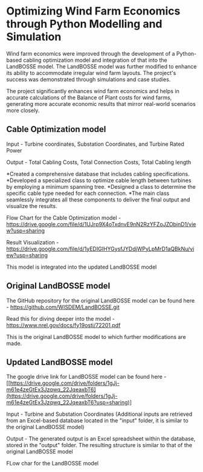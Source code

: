 # Optimizing Wind Farm Economics through Python Modelling and Simulation

Wind farm economics were improved through the development of a Python-based cabling optimization model and integration of that into the LandBOSSE model. The LandBOSSE model was further modified to enhance its ability to accommodate irregular wind farm layouts. The project's success was demonstrated through simulations and case studies.

The project significantly enhances wind farm economics and helps in accurate calculations of the Balance of Plant costs for wind farms,   generating more accurate economic results that mirror real-world scenarios more closely.

## Cable Optimization model

Input -  Turbine coordinates, Substation Coordinates, and Turbine Rated Power

Output - Total Cabling Costs, Total Connection Costs, Total Cabling length

*Created a comprehensive database that includes cabling specifications.
*Developed a specialized class to optimize cable length between turbines by employing a minimum spanning tree.
*Designed a class to determine the specific cable type needed for each connection.
*The main class seamlessly integrates all these components to deliver the final output and visualize the results.


Flow Chart for the Cable Optimization model - https://drive.google.com/file/d/1UJrp9X4oTxdnvE9nN2RzYFZoJZObinD1/view?usp=sharing

Result Visualization - https://drive.google.com/file/d/1yEDIGIHYGysfJYDdjWPyLpMrD1aQBkNu/view?usp=sharing

This model is integrated into the updated LandBOSSE model

## Original LandBOSSE model 

The GitHub repository for the original LandBOSSE model can be found here - https://github.com/WISDEM/LandBOSSE.git

Read this for diving deeper into the model - https://www.nrel.gov/docs/fy19osti/72201.pdf

This is the original LandBOSSE model to which further modifications are made.


## Updated LandBOSSE model 

The google drive link for LandBOSSE model can be found here - [[https://drive.google.com/drive/folders/1gJj-m61e4zeGtEx3Jzqwq_22JqeaxbT6](https://drive.google.com/drive/folders/1gJj-m61e4zeGtEx3Jzqwq_22JqeaxbT6?usp=sharing)]


Input - Turbine and Substation Coordinates
(Additional inputs are retrieved from an Excel-based database located in the "input" folder, it is similar to the original LandBOSSE model)

Output - The generated output is an Excel spreadsheet within the database, stored in the "output" folder. The resulting structure is similar to that of the original LandBOSSE model


FLow char for the LandBOSSE model


